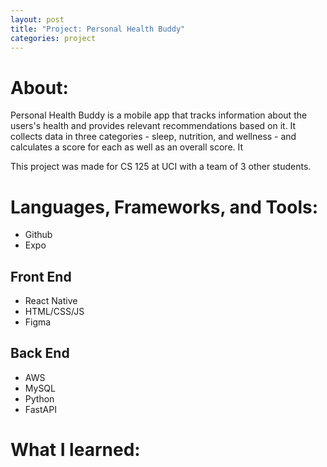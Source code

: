 ```yaml
---
layout: post
title: "Project: Personal Health Buddy"
categories: project
---
```


# About:

Personal Health Buddy is a mobile app that tracks information about the users's health and provides relevant recommendations based on it. It collects data in three categories - sleep, nutrition, and wellness - and calculates a score for each as well as an overall score. It 

This project was made for CS 125 at UCI with a team of 3 other students.

# Languages, Frameworks, and Tools:

- Github
- Expo

## Front End

- React Native
- HTML/CSS/JS
- Figma

## Back End

- AWS
- MySQL
- Python
- FastAPI

# What I learned:

